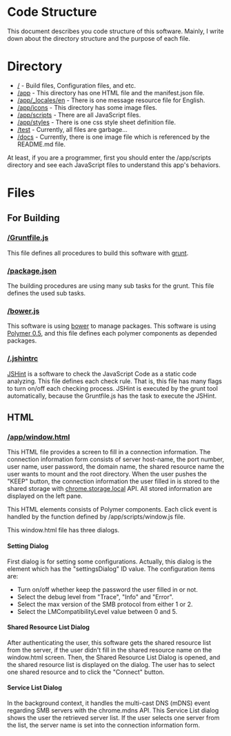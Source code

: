 # Code Structure

This document describes you code structure of this software. Mainly, I write down about the directory structure and the purpose of each file.

# Directory

* [/](https://github.com/yoichiro/chromeos-filesystem-cifs) - Build files, Configuration files, and etc.
* [/app](https://github.com/yoichiro/chromeos-filesystem-cifs/tree/master/app) - This directory has one HTML file and the manifest.json file.
* [/app/_locales/en](https://github.com/yoichiro/chromeos-filesystem-cifs/tree/master/app/_locales/en) - There is one message resource file for English.
* [/app/icons](https://github.com/yoichiro/chromeos-filesystem-cifs/tree/master/app.icons) - This directory has some image files.
* [/app/scripts](https://github.com/yoichiro/chromeos-filesystem-cifs/tree/master/app/scripts) - There are all JavaScript files.
* [/app/styles](https://github.com/yoichiro/chromeos-filesystem-cifs/tree/master/app/styles) - There is one css style sheet definition file.
* [/test](https://github.com/yoichiro/chromeos-filesystem-cifs/tree/master/test) - Currently, all files are garbage...
* [/docs](https://github.com/yoichiro/chromeos-filesystem-cifs/tree/master/docs) - Currently, there is one image file which is referenced by the README.md file.

At least, if you are a programmer, first you should enter the /app/scripts directory and see each JavaScript files to understand this app's behaviors.

# Files

## For Building

### [/Gruntfile.js](https://github.com/yoichiro/chromeos-filesystem-cifs/blob/master/Gruntfile.js)

This file defines all procedures to build this software with [grunt](http://gruntjs.com/).

### [/package.json](https://github.com/yoichiro/chromeos-filesystem-cifs/blob/master/package.json)

The building procedures are using many sub tasks for the grunt. This file defines the used sub tasks.

### [/bower.js](https://github.com/yoichiro/chromeos-filesystem-cifs/blob/master/bower.js)

This software is using [bower](http://bower.io/) to manage packages. This software is using [Polymer 0.5](https://www.polymer-project.org/0.5/), and this file defines each polymer components as depended packages.

### [/.jshintrc](https://github.com/yoichiro/chromeos-filesystem-cifs/blob/master/.jshintrc)

[JSHint](http://jshint.com/) is a software to check the JavaScript Code as a static code analyzing. This file defines each check rule. That is, this file has many flags to turn on/off each checking process. JSHint is executed by the grunt tool automatically, because the Gruntfile.js has the task to execute the JSHint.

## HTML

### [/app/window.html](https://github.com/yoichiro/chromeos-filesystem-cifs/blob/master/app/window.html)

This HTML file provides a screen to fill in a connection information. The connection information form consists of server host-name, the port number, user name, user password, the domain name, the shared resource name the user wants to mount and the root directory. When the user pushes the "KEEP" button, the connection information the user filled in is stored to the shared storage with [chrome.storage.local](https://developer.chrome.com/apps/storage#property-local) API. All stored information are displayed on the left pane.

This HTML elements consists of Polymer components. Each click event is handled by the function defined by /app/scripts/window.js file.

This window.html file has three dialogs.

#### Setting Dialog

First dialog is for setting some configurations. Actually, this dialog is the element which has the "settingsDialog" ID value. The configuration items are:

* Turn on/off whether keep the password the user filled in or not.
* Select the debug level from "Trace", "Info" and "Error".
* Select the max version of the SMB protocol from either 1 or 2.
* Select the LMCompatibilityLevel value between 0 and 5.

#### Shared Resource List Dialog

After authenticating the user, this software gets the shared resource list from the server, if the user didn't fill in the shared resource name on the window.html screen. Then, the Shared Resource List Dialog is opened, and the shared resource list is displayed on the dialog. The user has to select one shared resource and to click the "Connect" button.

#### Service List Dialog

In the background context, it handles the multi-cast DNS (mDNS) event regarding SMB servers with the chrome.mdns API. This Service List dialog shows the user the retrieved server list. If the user selects one server from the list, the server name is set into the connection information form.
